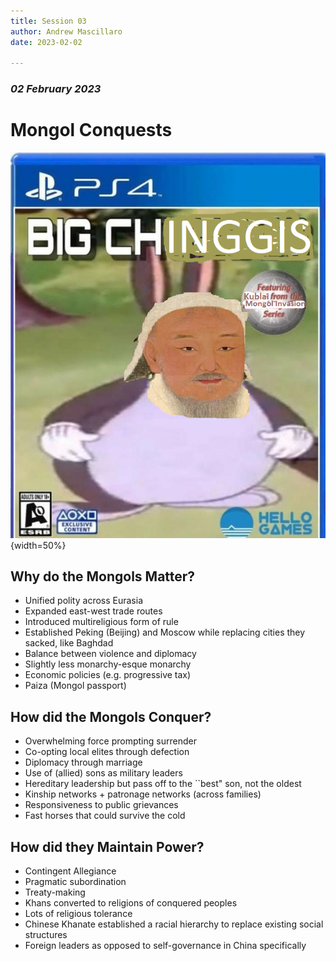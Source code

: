 ```yaml
---
title: Session 03
author: Andrew Mascillaro
date: 2023-02-02

---
```


### _02 February 2023_

# Mongol Conquests

![Accurate Depiction of Chinggis Khan](assets/2023-02-02_big_chinggis.png){width=50%}

## Why do the Mongols Matter?

- Unified polity across Eurasia
- Expanded east-west trade routes
- Introduced multireligious form of rule
- Established Peking (Beijing) and Moscow while replacing cities they
sacked, like Baghdad
- Balance between violence and diplomacy
- Slightly less monarchy-esque monarchy
- Economic policies (e.g. progressive tax)
- Paiza (Mongol passport)

## How did the Mongols Conquer?

- Overwhelming force prompting surrender
- Co-opting local elites through defection
- Diplomacy through marriage
- Use of (allied) sons as military leaders
- Hereditary leadership but pass off to the \`\`best" son,
not the oldest
- Kinship networks + patronage networks (across families)
- Responsiveness to public grievances
- Fast horses that could survive the cold

## How did they Maintain Power?

- Contingent Allegiance
- Pragmatic subordination
- Treaty-making
- Khans converted to religions of conquered peoples
- Lots of religious tolerance
- Chinese Khanate established a racial hierarchy to
replace existing social structures
- Foreign leaders as opposed to self-governance in
China specifically
